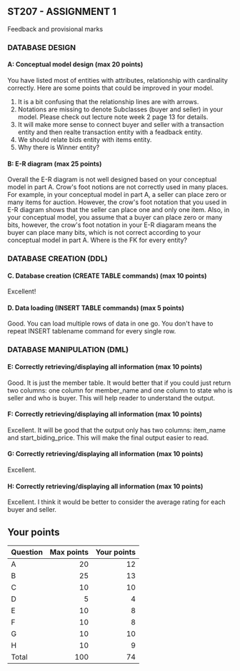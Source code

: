 ## ST207 - ASSIGNMENT 1

Feedback and provisional marks

### DATABASE DESIGN

#### A: Conceptual model design (max 20 points)
You have listed most of entities with attributes, relationship with cardinality correctly. Here are some points that could be improved in your model. 
1) It is a bit confusing that the relationship lines are with arrows. 
2) Notations are missing to denote Subclasses (buyer and seller) in your model. Please check out lecture note week 2 page 13 for details. 
3) It will make more sense to connect buyer and seller with a transaction entity and then realte transaction entity with a feadback entity. 
4) We should relate bids entity with items entity. 
5) Why there is Winner entity? 


#### B: E-R diagram (max 25 points)
Overall the E-R diagram is not well designed based on your conceptual model in part A. Crow's foot notions are not correctly used in many places. For example, in your conceptual model in part A, a seller can place zero or many items for auction. However, the crow's foot notation that you used in E-R diagram shows that the seller can place one and only one item. Also, in your conceptual model, you assume that a buyer can place zero or many bits, however, the crow's foot notation in your E-R diagaram means the buyer can place many bits, which is not correct according to your conceptual model in part A. Where is the FK for every entity?
### DATABASE CREATION (DDL)

#### C. Database creation (CREATE TABLE commands) (max 10 points)
Excellent!

#### D. Data loading (INSERT TABLE commands) (max 5 points)
Good. You can load multiple rows of data in one go. You don't have to repeat INSERT tablename command for every single row.


### DATABASE MANIPULATION (DML)

#### E: Correctly retrieving/displaying all information (max 10 points)
Good. It is just the member table. It would better that if you could just return two columns: one column for member_name and one column to state who is seller and who is buyer. This will help reader to understand the output. 

#### F: Correctly retrieving/displaying all information (max 10 points)
Excellent. It will be good that the output only has two columns: item_name and start_biding_price. This will make the final output easier to read. 

#### G: Correctly retrieving/displaying all information (max 10 points)
Excellent. 

#### H: Correctly retrieving/displaying all information (max 10 points)
Excellent. I think it would be better to consider the average rating for each buyer and seller. 

## Your points

|Question | Max points| Your points|
|:--------|-----------:|-----------:|
|A 	 |      	20|      	12|
|B 	 |      	25|      	13|
|C   |      	10|      	10|
|D   |      	 5|      	4|
|E   |        10|       8|
|F 	 |      	10|       8|
|G 	 |      	10|       10|
|H   |      	10|       9|
|Total |     100|     	74|
